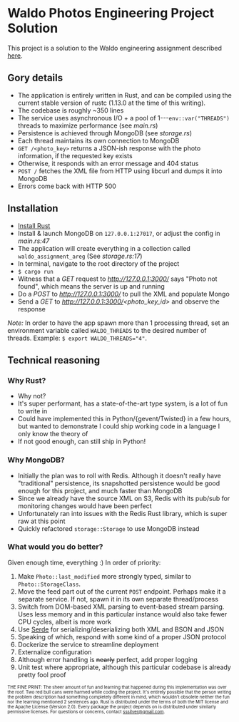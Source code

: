# Waldo Photos Engineering Project Solution
This project is a solution to the Waldo engineering assignment described [here](https://gist.github.com/alwaysunday/db0b32f5ce0538afbb75ccf143adf116).

## Gory details
 - The application is entirely written in Rust, and can be compiled using the current stable version of rustc (1.13.0 at the time of this writing).
 - The codebase is roughly ~350 lines
 - The service uses asynchronous I/O + a pool of 1---`env::var("THREADS")` threads to maximize performance (see _main.rs_)
 - Persistence is achieved through MongoDB (see _storage.rs_)
 - Each thread maintains its own connection to MongoDB
 - `GET /<photo_key>` returns a JSON-ish response with the photo information, if the requested key exists
  - Otherwise, it responds with an error message and 404 status
 - `POST /` fetches the XML file from HTTP using libcurl and dumps it into MongoDB 
 - Errors come back with HTTP 500
 
## Installation
 - [Install Rust](https://www.rust-lang.org/en-US/downloads.html)
 - Install & launch MongoDB on `127.0.0.1:27017`, or adjust the config in _main.rs:47_
  - The application will create everything in a collection called `waldo_assignment_areg` (See _storage.rs:17_)
 - In terminal, navigate to the root directory of the project
 - `$ cargo run`
 - Witness that a *GET* request to *http://127.0.0.1:3000/* says "Photo not found", which means the server is up and running
 - Do a *POST* to *http://127.0.0.1:3000/* to pull the XML and populate Mongo
 - Send a *GET* to *http://127.0.0.1:3000/<photo_key_id>* and observe the response
  
 *Note:* In order to have the app spawn more than 1 processing thread, set an environment variable called `WALDO_THREADS` to the desired number of threads. Example: `$ export WALDO_THREADS="4"`.
 
 
## Technical reasoning
### Why Rust?
 - Why not?
 - It's super performant, has a state-of-the-art type system, is a lot of fun to write in
 - Could have implemented this in Python/{gevent/Twisted} in a few hours, but wanted to demonstrate I could ship working code in a language I only know the theory of
 - If not good enough, can still ship in Python!
 
### Why MongoDB?
 - Initially the plan was to roll with Redis. Although it doesn't really have "traditional" persistence, its snapshotted persistence would be good enough for this project, and much faster than MongoDB
 - Since we already have the source XML on S3, Redis with its pub/sub for monitoring changes would have been perfect
 - Unfortunately ran into issues with the Redis Rust library, which is super raw at this point
 - Quickly refactored `storage::Storage` to use MongoDB instead
 
### What would you do better?
Given enough time, everything :) In order of priority:
 1. Make `Photo::last_modified` more strongly typed, similar to `Photo::StorageClass`.
 2. Move the feed part out of the current `POST` endpoint. Perhaps make it a separate service. If not, spawn it in its own separate thread/process
 3. Switch from DOM-based XML parsing to event-based stream parsing. Uses less memory and in this particular instance would also take fewer CPU cycles, albeit is more work
 4. Use [Serde](https://github.com/serde-rs/serde) for serializing/deserializing both XML and BSON and JSON
 5. Speaking of which, respond with some kind of a proper JSON protocol
 6. Dockerize the service to streamline deployment
 7. Externalize configuration
 8. Although error handling is ~~nearly~~ perfect, add proper logging
 9. Unit test where appropriate, although this particular codebase is already pretty fool proof


<sub><sup>
THE FINE PRINT: The sheer amount of fun and learning that happened during this implementation was over the roof. Two red bull cans were harmed while coding the project. It's entirely possible that the person writing the problem description had something completely different in mind, which wouldn't obsolete neither the fun nor the learning mentioned 2 sentences ago. Rust is distributed under the terms of both the MIT license and the Apache License (Version 2.0). Every package the project depends on is distributed under similarly permissive licenses. For questions or concerns, contact sssilver@gmail.com.
</sup></sub>
